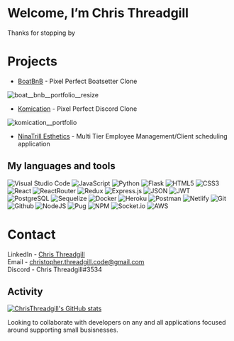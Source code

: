 # Welcome, I’m Chris Threadgill
Thanks for stopping by

# Projects

<!-- <a href="https://github.com/ChrisThreadgill/NinaTrillEsthetics" target="_blank">Test</a> -->
- [BoatBnB](https://github.com/ChrisThreadgill/BoatBNB) - Pixel Perfect Boatsetter Clone
<!-- <a href="https://github.com/ChrisThreadgill/NinaTrillEsthetics" target="_blank">Test</a> -->
<!-- ![employee__portal](https://user-images.githubusercontent.com/96981717/175124866-29be3235-a8bb-4b84-bb31-f7ef49c25048.JPG) -->
![boat__bnb__portfolio__resize](https://user-images.githubusercontent.com/96981717/182683801-0de8b7ab-3781-4591-a2d4-e6ae6b29c33f.gif)
 <!-- <a href="https://github.com/ChrisThreadgill/NinaTrillEsthetics" target="_blank">Test</a> -->
<!-- ![employee__portal](https://user-images.githubusercontent.com/96981717/175124866-29be3235-a8bb-4b84-bb31-f7ef49c25048.JPG) -->

- [Komication](https://github.com/arasargsyan0622/Komication) - Pixel Perfect Discord Clone
<!-- ![Komication-Preview](https://user-images.githubusercontent.com/96981717/175123597-46933f33-7f7d-473c-953c-9ff3e64b6ccc.JPG) -->
<!-- ![Komication-Preview](https://user-images.githubusercontent.com/96981717/175194301-a3970a37-2e41-4ba2-8d3d-38997fa97439.JPG) -->
![komication__portfolio](https://user-images.githubusercontent.com/96981717/182683381-1cd16823-191d-4b69-b90c-82b3f69589c4.gif)

- [NinaTrill Esthetics](https://github.com/ChrisThreadgill/NinaTrillEsthetics) - Multi Tier Employee Management/Client scheduling application
 <!-- <a href="https://github.com/ChrisThreadgill/NinaTrillEsthetics" target="_blank">Test</a> -->
<!-- ![employee__portal](https://user-images.githubusercontent.com/96981717/175124866-29be3235-a8bb-4b84-bb31-f7ef49c25048.JPG) -->


## My languages and tools

![Visual Studio Code](https://img.shields.io/badge/Visual%20Studio%20Code-0078d7.svg?style=for-the-badge&logo=visual-studio-code&logoColor=white)
![JavaScript](https://img.shields.io/badge/javascript-%23323330.svg?style=for-the-badge&logo=javascript&logoColor=%23F7DF1E)
![Python](https://img.shields.io/badge/python-3670A0?style=for-the-badge&logo=python&logoColor=ffdd54)
![Flask](https://img.shields.io/badge/flask-%23000.svg?style=for-the-badge&logo=flask&logoColor=white)
![HTML5](https://img.shields.io/badge/html5-%23E34F26.svg?style=for-the-badge&logo=html5&logoColor=white)
![CSS3](https://img.shields.io/badge/css3-%231572B6.svg?style=for-the-badge&logo=css3&logoColor=white)
![React](https://img.shields.io/badge/react-%2320232a.svg?style=for-the-badge&logo=react&logoColor=%2361DAFB)
![ReactRouter](https://img.shields.io/badge/React_Router-CA4245?style=for-the-badge&logo=react-router&logoColor=white)
![Redux](https://img.shields.io/badge/redux-%23593d88.svg?style=for-the-badge&logo=redux&logoColor=white)
![Express.js](https://img.shields.io/badge/express.js-%23404d59.svg?style=for-the-badge&logo=express&logoColor=%2361DAFB)
![JSON](https://img.shields.io/badge/json-5E5C5C?style=for-the-badge&logo=json&logoColor=white)
![JWT](https://img.shields.io/badge/JWT-black?style=for-the-badge&logo=JSON%20web%20tokens)
![PostgreSQL](https://img.shields.io/badge/PostgreSQL-316192?style=for-the-badge&logo=postgresql&logoColor=white)
![Sequelize](https://img.shields.io/badge/Sequelize-52B0E7?style=for-the-badge&logo=Sequelize&logoColor=white)
![Docker](https://img.shields.io/badge/docker-%230db7ed.svg?style=for-the-badge&logo=docker&logoColor=white)
![Heroku](https://img.shields.io/badge/heroku-%23430098.svg?style=for-the-badge&logo=heroku&logoColor=white)
![Postman](https://camo.githubusercontent.com/d2737af1a4caf34d83fc933874a0c907b6419848a41f8e3e914a7c35356ca3cf/68747470733a2f2f696d672e736869656c64732e696f2f7374617469632f76313f7374796c653d666f722d7468652d6261646765266d6573736167653d506f73746d616e26636f6c6f723d464636433337266c6f676f3d506f73746d616e266c6f676f436f6c6f723d464646464646266c6162656c3d)
![Netlify](https://img.shields.io/badge/netlify-%23000000.svg?style=for-the-badge&logo=netlify&logoColor=#00C7B7)
![Git](https://img.shields.io/badge/git-%23F05033.svg?style=for-the-badge&logo=git&logoColor=white)
![Github](https://img.shields.io/badge/GitHub-100000?style=for-the-badge&logo=github&logoColor=white)
![NodeJS](https://img.shields.io/badge/node.js-6DA55F?style=for-the-badge&logo=node.js&logoColor=white)
![Pug](https://img.shields.io/badge/Pug-FFF?style=for-the-badge&logo=pug&logoColor=A86454)
![NPM](https://img.shields.io/badge/npm-CB3837?style=for-the-badge&logo=npm&logoColor=white)
![Socket.io](https://img.shields.io/badge/Socket.io-black?style=for-the-badge&logo=socket.io&badgeColor=010101)
![AWS](https://img.shields.io/badge/Amazon_AWS-232F3E?style=for-the-badge&logo=amazon-aws&logoColor=white)

# Contact
LinkedIn - [Chris Threadgill](https://www.linkedin.com/in/chris-threadgill) <br />
Email - christopher.threadgill.code@gmail.com  
Discord - Chris Threadgill#3534 

## Activity
[![ChrisThreadgill's GitHub stats](https://github-readme-stats.vercel.app/api?username=ChrisThreadgill&count_private=true&show_icons=true&theme=radical)](https://github.com/ChrisThreadgill/github-readme-stats)



Looking to collaborate with developers on any and all applications focused around supporting small busisnesses. 


<!---
ChrisThreadgill/ChrisThreadgill is a ✨ special ✨ repository because its `README.md` (this file) appears on your GitHub profile.
You can click the Preview link to take a look at your changes.
--->
